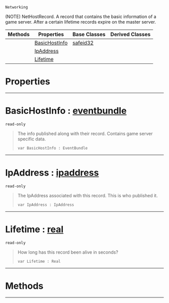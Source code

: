  `Networking`

(NOTE) NetHostRecord. A record that contains the basic information of a game server. After a certain lifetime records expire on the master server.

|Methods|Properties|Base Classes|Derived Classes|
|---|---|---|---|
| |[ BasicHostInfo](https://plasmaengine.github.io/PlasmaDocs/Plasma1/C++/code_reference/class_reference/nethostrecord.md#basichostinfo-plasma-engin)|[safeid32](https://plasmaengine.github.io/PlasmaDocs/Plasma1/C++/code_reference/class_reference/safeid32.md)| |
| |[ IpAddress](https://plasmaengine.github.io/PlasmaDocs/Plasma1/C++/code_reference/class_reference/nethostrecord.md#ipaddress-plasma-engine-do)| | |
| |[ Lifetime](https://plasmaengine.github.io/PlasmaDocs/Plasma1/C++/code_reference/class_reference/nethostrecord.md#lifetime-plasma-engine-doc)| | |


 #  Properties


---  
 #  BasicHostInfo : [eventbundle](https://plasmaengine.github.io/PlasmaDocs/Plasma1/C++/code_reference/class_reference/eventbundle.md)

 `read-only`

> The info published along with their record. Contains game server specific data.
> ``` lang=cpp, name=Lightning
> var BasicHostInfo : EventBundle


---  
 #  IpAddress : [ipaddress](https://plasmaengine.github.io/PlasmaDocs/Plasma1/C++/code_reference/class_reference/ipaddress.md)

 `read-only`

> The IpAddress associated with this record. This is who published it.
> ``` lang=cpp, name=Lightning
> var IpAddress : IpAddress


---  
 #  Lifetime : [real](https://plasmaengine.github.io/PlasmaDocs/Plasma1/C++/code_reference/lightning_base_types/real.md)

 `read-only`

> How long has this record been alive in seconds?
> ``` lang=cpp, name=Lightning
> var Lifetime : Real


---  
 #  Methods


---  
 

 